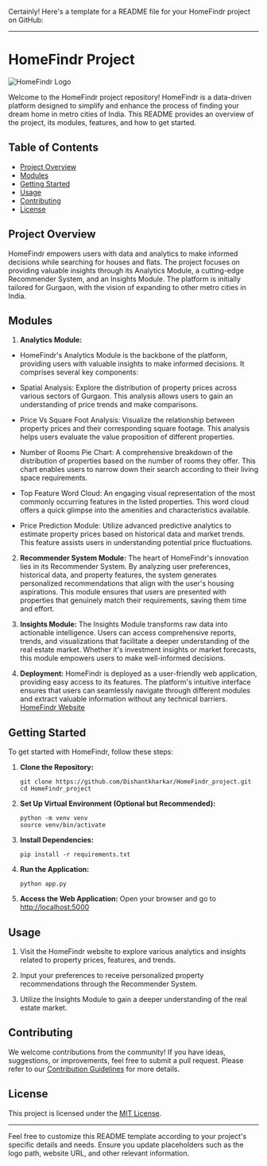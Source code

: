 Certainly! Here's a template for a README file for your HomeFindr project on GitHub:

---

# HomeFindr Project

![HomeFindr Logo]("C:\Users\disha\Downloads\real-estate-house-finder-logo-template-vector-21245325.jpg") <!-- Replace with the actual logo path -->

Welcome to the HomeFindr project repository! HomeFindr is a data-driven platform designed to simplify and enhance the process of finding your dream home in metro cities of India. This README provides an overview of the project, its modules, features, and how to get started.

## Table of Contents

- [Project Overview](#project-overview)
- [Modules](#modules)
- [Getting Started](#getting-started)
- [Usage](#usage)
- [Contributing](#contributing)
- [License](#license)

## Project Overview

HomeFindr empowers users with data and analytics to make informed decisions while searching for houses and flats. The project focuses on providing valuable insights through its Analytics Module, a cutting-edge Recommender System, and an Insights Module. The platform is initially tailored for Gurgaon, with the vision of expanding to other metro cities in India.

## Modules

1. **Analytics Module:**
* HomeFindr's Analytics Module is the backbone of the platform, providing users with valuable insights to make informed decisions. It comprises several key components:

* Spatial Analysis: Explore the distribution of property prices across various sectors of Gurgaon. This analysis allows users to gain an understanding of price trends and make comparisons.

* Price Vs Square Foot Analysis: Visualize the relationship between property prices and their corresponding square footage. This analysis helps users evaluate the value proposition of different properties.

* Number of Rooms Pie Chart: A comprehensive breakdown of the distribution of properties based on the number of rooms they offer. This chart enables users to narrow down their search according to their living space requirements.

* Top Feature Word Cloud: An engaging visual representation of the most commonly occurring features in the listed properties. This word cloud offers a quick glimpse into the amenities and characteristics available.

* Price Prediction Module: Utilize advanced predictive analytics to estimate property prices based on historical data and market trends. This feature assists users in understanding potential price fluctuations.

2. **Recommender System Module:**
   The heart of HomeFindr's innovation lies in its Recommender System. By analyzing user preferences, historical data, and property features, the system generates personalized recommendations that align with the user's housing aspirations. This module ensures that users are presented with properties that genuinely match their requirements, saving them time and effort.
3. **Insights Module:**
   The Insights Module transforms raw data into actionable intelligence. Users can access comprehensive reports, trends, and visualizations that facilitate a deeper understanding of the real estate market. Whether it's investment insights or market forecasts, this module empowers users to make well-informed decisions.

4. **Deployment:**
   HomeFindr is deployed as a user-friendly web application, providing easy access to its features. The platform's intuitive interface ensures that users can seamlessly navigate through different modules and extract valuable information without any technical barriers.
   [HomeFindr Website](https://www.homefindr.com)

## Getting Started

To get started with HomeFindr, follow these steps:

1. **Clone the Repository:**
   ```
   git clone https://github.com/Dishantkharkar/HomeFindr_project.git
   cd HomeFindr_project
   ```

2. **Set Up Virtual Environment (Optional but Recommended):**
   ```
   python -m venv venv
   source venv/bin/activate
   ```

3. **Install Dependencies:**
   ```
   pip install -r requirements.txt
   ```

4. **Run the Application:**
   ```
   python app.py
   ```

5. **Access the Web Application:**
   Open your browser and go to [http://localhost:5000](http://localhost:5000)

## Usage

1. Visit the HomeFindr website to explore various analytics and insights related to property prices, features, and trends.

2. Input your preferences to receive personalized property recommendations through the Recommender System.

3. Utilize the Insights Module to gain a deeper understanding of the real estate market.

## Contributing

We welcome contributions from the community! If you have ideas, suggestions, or improvements, feel free to submit a pull request. Please refer to our [Contribution Guidelines](CONTRIBUTING.md) for more details.

## License

This project is licensed under the [MIT License](LICENSE).

---

Feel free to customize this README template according to your project's specific details and needs. Ensure you update placeholders such as the logo path, website URL, and other relevant information.
